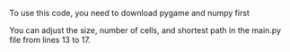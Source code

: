 <p> To use this code, you need to download pygame and numpy first </p>
<p> You can adjust the size, number of cells, and shortest path in the main.py file from lines 13 to 17. </p>
